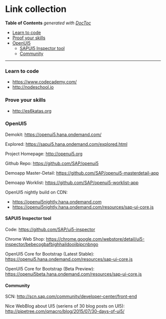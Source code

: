 # Link collection

<!-- START doctoc generated TOC please keep comment here to allow auto update -->
<!-- DON'T EDIT THIS SECTION, INSTEAD RE-RUN doctoc TO UPDATE -->
**Table of Contents**  *generated with [DocToc](https://github.com/thlorenz/doctoc)*

- [Learn to code](#learn-to-code)
- [Proof your skills](#proof-your-skills)
- [OpenUI5](#openui5)
  - [SAPUI5 Inspector tool](#sapui5-inspector-tool)
  - [Community](#community)

<!-- END doctoc generated TOC please keep comment here to allow auto update -->

<hr>

### Learn to code
- https://www.codecademy.com/
- http://nodeschool.io

### Prove your skills
- http://es6katas.org

### OpenUI5

Demokit:
https://openui5.hana.ondemand.com/

Explored:
https://sapui5.hana.ondemand.com/explored.html

Project Homepage:
http://openui5.org

Github Repo:
https://github.com/SAP/openui5

Demoapp Master-Detail:
https://github.com/SAP/openui5-masterdetail-app

Demoapp Worklist:
https://github.com/SAP/openui5-worklist-app

OpenUI5 nightly build on CDN:
- https://openui5nightly.hana.ondemand.com
- https://openui5nightly.hana.ondemand.com/resources/sap-ui-core.js

#### SAPUI5 Inspector tool

Code:
https://github.com/SAP/ui5-inspector

Chrome Web Shop:
https://chrome.google.com/webstore/detail/ui5-inspector/bebecogbafbighhaildooiibipcnbngo

OpenUI5 Core for Bootstrap (Latest Stable):
https://openui5.hana.ondemand.com/resources/sap-ui-core.js

OpenUI5 Core for Bootstrap (Beta Preview):
https://openui5beta.hana.ondemand.com/resources/sap-ui-core.js

#### Community
SCN: http://scn.sap.com/community/developer-center/front-end

Nice WebBlog about UI5 (seriens of 30 blog posts on UI5):
http://pipetree.com/qmacro/blog/2015/07/30-days-of-ui5/
